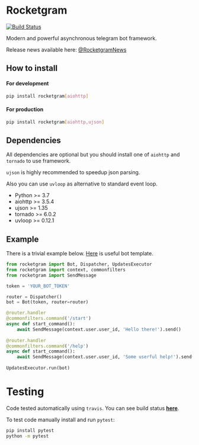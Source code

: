 # Rocketgram

[![Build Status](https://www.travis-ci.com/vd2org/rocketgram.svg?branch=master)](https://www.travis-ci.com/vd2org/rocketgram)

Modern and powerful asynchronous telegram bot framework.

Release news available here: [@RocketgramNews](https://t.me/RocketgramNews)

## How to install

#### For development

```bash
pip install rocketgram[aiohttp]
```

#### For production

```bash
pip install rocketgram[aiohttp,ujson]
```

## Dependencies

All dependencies are optional but you should install one of `aiohttp` and `tornado` to use framework.

`ujson` is highly recommended to speedup json parsing.

Also you can use `uvloop` as alternative to standard event loop.

* Python >= 3.7
* aiohttp >= 3.5.4
* ujson >= 1.35
* tornado >= 6.0.2
* uvloop >= 0.12.1

## Example

There is a trivial example below.
[Here](https://github.com/vd2org/rocketgram-template) is useful bot template.

```python
from rocketgram import Bot, Dispatcher, UpdatesExecutor
from rocketgram import context, commonfilters
from rocketgram import SendMessage

token = 'YOUR_BOT_TOKEN'

router = Dispatcher()
bot = Bot(token, router=router)

@router.handler
@commonfilters.command('/start')
async def start_command():
    await SendMessage(context.user.user_id, 'Hello there!').send()
    
@router.handler
@commonfilters.command('/help')
async def start_command():
    await SendMessage(context.user.user_id, 'Some userful help!').send()
    
UpdatesExecutor.run(bot)
```

# Testing

Code tested automatically using `travis`. You can see build status **[here](https://travis-ci.com/vd2org/rocketgram)**.

To test code manually install and run `pytest`:

```bash
pip install pytest
python -m pytest
```